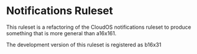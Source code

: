 # Notifications Ruleset

This ruleset is a refactoring of the CloudOS notifications ruleset to produce something that is more general than a16x161. 

The development version of this ruleset is registered as b16x31
